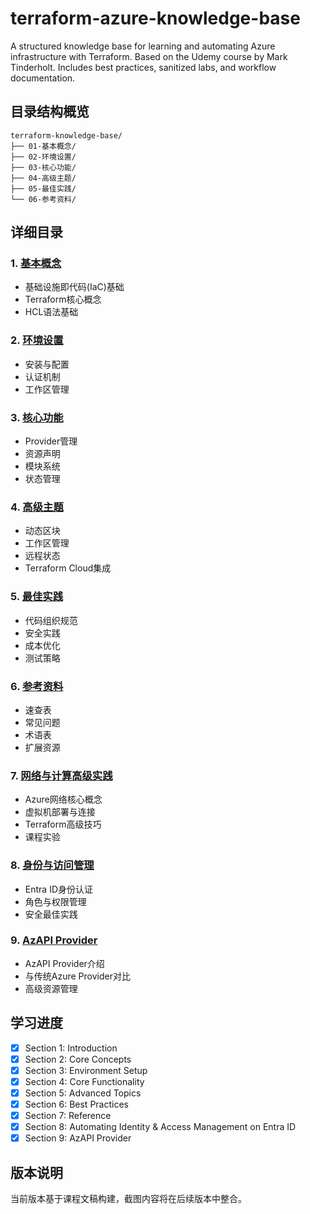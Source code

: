 # terraform-azure-knowledge-base
A structured knowledge base for learning and automating Azure infrastructure with Terraform. Based on the Udemy course by Mark Tinderholt. Includes best practices, sanitized labs, and workflow documentation.

## 目录结构概览
```
terraform-knowledge-base/
├── 01-基本概念/
├── 02-环境设置/
├── 03-核心功能/
├── 04-高级主题/
├── 05-最佳实践/
└── 06-参考资料/
```

## 详细目录
### 1. [基本概念](01-基本概念/README.md)
- 基础设施即代码(IaC)基础
- Terraform核心概念
- HCL语法基础

### 2. [环境设置](02-环境设置/README.md)
- 安装与配置
- 认证机制
- 工作区管理

### 3. [核心功能](03-核心功能/README.md)
- Provider管理
- 资源声明
- 模块系统
- 状态管理

### 4. [高级主题](04-高级主题/README.md)
- 动态区块
- 工作区管理
- 远程状态
- Terraform Cloud集成

### 5. [最佳实践](05-最佳实践/README.md)
- 代码组织规范
- 安全实践
- 成本优化
- 测试策略

### 6. [参考资料](06-参考资料/README.md)
- 速查表
- 常见问题
- 术语表
- 扩展资源

### 7. [网络与计算高级实践](07-网络与计算高级实践/README.md)
- Azure网络核心概念
- 虚拟机部署与连接
- Terraform高级技巧
- 课程实验

### 8. [身份与访问管理](08-身份与访问管理/README.md)
- Entra ID身份认证
- 角色与权限管理
- 安全最佳实践

### 9. [AzAPI Provider](09-AzAPI-Provider/README.md)
- AzAPI Provider介绍
- 与传统Azure Provider对比
- 高级资源管理

## 学习进度

- [x] Section 1: Introduction
- [x] Section 2: Core Concepts
- [x] Section 3: Environment Setup
- [x] Section 4: Core Functionality
- [x] Section 5: Advanced Topics
- [x] Section 6: Best Practices
- [x] Section 7: Reference
- [x] Section 8: Automating Identity & Access Management on Entra ID
- [x] Section 9: AzAPI Provider

## 版本说明
当前版本基于课程文稿构建，截图内容将在后续版本中整合。